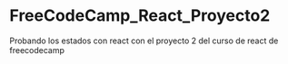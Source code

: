 # FreeCodeCamp_React_Proyecto2
Probando los estados con react con el proyecto 2 del curso de react de freecodecamp
